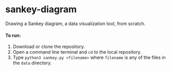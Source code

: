 # sankey-diagram
Drawing a Sankey diagram, a data visualization tool, from scratch.

#### To run:
1. Download or clone the repository.
2. Open a command line terminal and `cd` to the local repository.
3. Type `python3 sankey.py <filename>` where `filename` is any of the files in the `data` directory.

